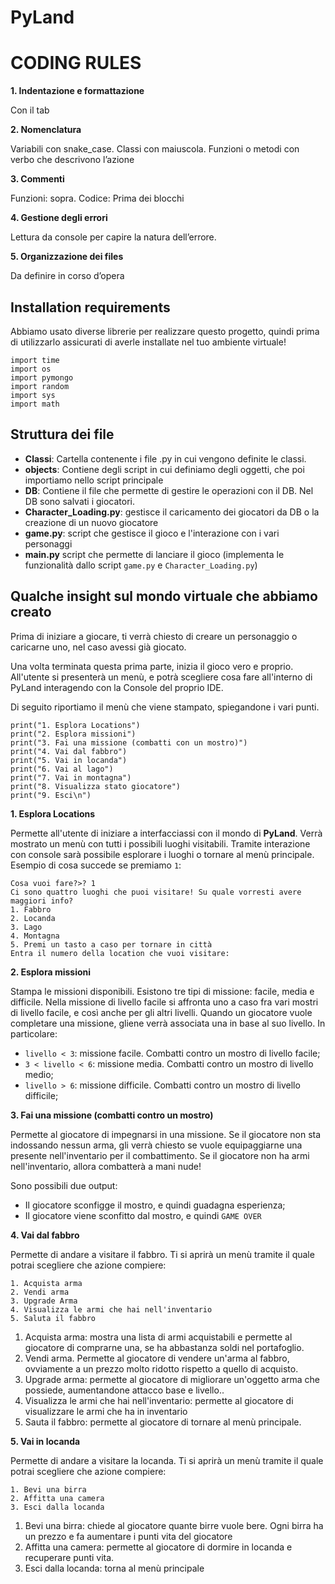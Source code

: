 # PyLand


# CODING RULES

  
**1. Indentazione e formattazione**

Con il tab

  

**2. Nomenclatura**

Variabili con snake_case. Classi con maiuscola. Funzioni o metodi con verbo che descrivono l’azione

  

**3. Commenti**

Funzioni: sopra.
Codice: Prima dei blocchi

  

**4. Gestione degli errori**

Lettura da console per capire la natura dell’errore.

  

**5. Organizzazione dei files**

Da definire in corso d’opera



## Installation requirements
Abbiamo usato diverse librerie per realizzare questo progetto, quindi prima di utilizzarlo assicurati di averle installate nel tuo ambiente virtuale!

    import time
    import os
    import pymongo
    import random
    import sys
    import math

## Struttura dei file

* **Classi**: Cartella contenente i file .py in cui vengono definite le classi.
* **objects**: Contiene degli script in cui definiamo degli oggetti, che poi importiamo nello script principale
* **DB**: Contiene il file che permette di gestire le operazioni con il DB. Nel DB sono salvati i giocatori.
* **Character_Loading.py**: gestisce il caricamento dei giocatori da DB o la creazione di un nuovo giocatore
* **game.py**: script che gestisce il gioco e l'interazione con i vari personaggi
* **main.py** script che permette di lanciare il gioco (implementa le funzionalità dallo script `game.py` e `Character_Loading.py`)


## Qualche insight sul mondo virtuale che abbiamo creato

Prima di iniziare a giocare, ti verrà chiesto di creare un personaggio o caricarne uno, nel caso avessi già giocato.

Una volta terminata questa prima parte, inizia il gioco vero e proprio. All'utente si presenterà un menù, e potrà scegliere cosa fare all'interno di PyLand interagendo con la Console del proprio IDE.

Di seguito riportiamo il menù che viene stampato, spiegandone i vari punti.

    print("1. Esplora Locations")  
    print("2. Esplora missioni")  
    print("3. Fai una missione (combatti con un mostro)")  
    print("4. Vai dal fabbro")  
    print("5. Vai in locanda")  
    print("6. Vai al lago")  
    print("7. Vai in montagna")  
    print("8. Visualizza stato giocatore")  
    print("9. Esci\n")



**1. Esplora Locations**

Permette all'utente di iniziare a interfacciassi con il mondo di **PyLand**.
Verrà mostrato un menù con tutti i possibili luoghi visitabili. Tramite interazione con console sarà possibile esplorare i luoghi o tornare al menù principale.
Esempio di cosa succede se premiamo `1`:

    Cosa vuoi fare?>? 1
    Ci sono quattro luoghi che puoi visitare! Su quale vorresti avere maggiori info?
    1. Fabbro
    2. Locanda
    3. Lago
    4. Montagna
    5. Premi un tasto a caso per tornare in città
    Entra il numero della location che vuoi visitare: 

**2. Esplora missioni**

Stampa le missioni disponibili. Esistono tre tipi di missione: facile, media e difficile. Nella missione di livello facile si affronta uno a caso fra vari mostri di livello facile, e così anche per gli altri livelli. Quando un giocatore vuole completare una missione, gliene verrà associata una in base al suo livello. In particolare:

* `livello < 3`: missione facile. Combatti contro un mostro di livello facile;
* `3 < livello < 6`: missione media. Combatti contro un mostro di livello medio;
* `livello > 6`: missione difficile. Combatti contro un mostro di livello difficile;

**3. Fai una missione (combatti contro un mostro)**

Permette al giocatore di impegnarsi in una missione. Se il giocatore non sta indossando nessun arma, gli verrà chiesto se vuole equipaggiarne una presente nell'inventario per il combattimento. Se il giocatore non ha armi nell'inventario, allora combatterà a mani nude!

Sono possibili due output:
* Il giocatore sconfigge il mostro, e quindi guadagna esperienza;
* Il giocatore viene sconfitto dal mostro, e quindi `GAME OVER`

**4. Vai dal fabbro** 

Permette di andare a visitare il fabbro. Ti si aprirà un menù tramite il quale potrai scegliere che azione compiere:

    1. Acquista arma
    2. Vendi arma
    3. Upgrade Arma
    4. Visualizza le armi che hai nell'inventario
    5. Saluta il fabbro

1. Acquista arma: mostra una lista di armi acquistabili e permette al giocatore di comprarne una, se ha abbastanza soldi nel portafoglio. 
2. Vendi arma. Permette al giocatore di vendere un'arma al fabbro, ovviamente a un prezzo molto ridotto rispetto a quello di acquisto.
3. Upgrade arma: permette al giocatore di migliorare un'oggetto arma che possiede, aumentandone attacco base e livello..
4. Visualizza le armi che hai nell'inventario: permette al giocatore di visualizzare le armi che ha in inventario
5. Sauta il fabbro: permette al giocatore di tornare al menù principale.

**5. Vai in locanda**

Permette di andare a visitare la locanda. Ti si aprirà un menù tramite il quale potrai scegliere che azione compiere:

    1. Bevi una birra
    2. Affitta una camera
    3. Esci dalla locanda

1. Bevi una birra: chiede al giocatore quante birre vuole bere. Ogni birra ha un prezzo e fa aumentare i punti vita del giocatore
2. Affitta una camera: permette al giocatore di dormire in locanda e recuperare punti vita.
3. Esci dalla locanda: torna al menù principale

